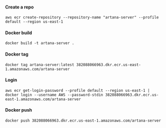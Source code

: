 #### Create a repo
```
aws ecr create-repository --repository-name "artana-server" --profile default --region us-east-1
```

#### Docker build
```
docker build -t artana-server .
```

#### Docker tag
```
docker tag artana-server:latest 382088066963.dkr.ecr.us-east-1.amazonaws.com/artana-server
```

#### Login
```
aws ecr get-login-password --profile default --region us-east-1 | docker login --username AWS --password-stdin 382088066963.dkr.ecr.us-east-1.amazonaws.com/artana-server
```

#### Docker push
```
docker push 382088066963.dkr.ecr.us-east-1.amazonaws.com/artana-server
```
